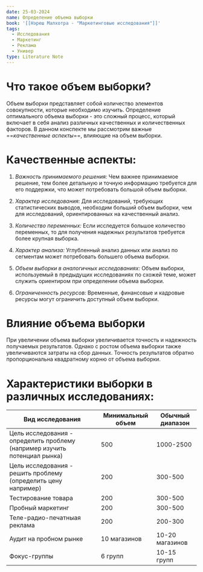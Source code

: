 ```yaml
---
date: 25-03-2024
name: Определение объема выборки
book: '[[Нэреш Малхотра - "Маркетинговые исследования"]]'
tags:
  - Исследования
  - Маркетинг
  - Реклама
  - Универ
type: Literature Note
---
```

# Что такое объем выборки?

Объем выборки представляет собой количество элементов совокупности, которые необходимо изучить. Определение оптимального объема выборки - это сложный процесс, который включает в себя анализ различных качественных и количественных факторов. В данном конспекте мы рассмотрим важные ==_качественные аспекты_==, влияющие на объем выборки.

# Качественные аспекты:

1. _Важность принимаемого решения:_ Чем важнее принимаемое решение, тем более детальную и точную информацию требуется для его поддержки, что может потребовать большой объем выборки.

2. _Характер исследования:_ Для исследований, требующих статистических выводов, необходим больший объем выборки, чем для исследований, ориентированных на качественный анализ.

3. _Количество переменных:_ Если исследуется большое количество переменных, то для получения надежных результатов требуется более крупная выборка.

4. _Характер анализа:_ Углубленный анализ данных или анализ по сегментам может потребовать большего объема выборки.

5. _Объем выборки в аналогичных исследованиях:_ Объем выборки, используемый в предыдущих исследованиях по схожей теме, может служить ориентиром при определении объема выборки.

6. _Ограниченность ресурсов:_ Временные, финансовые и кадровые ресурсы могут ограничить доступный объем выборки.

# Влияние объема выборки

При увеличении объема выборки увеличивается точность и надежность получаемых результатов. Однако с ростом объема выборки также увеличиваются затраты на сбор данных. Точность результатов обратно пропорциональна квадратному корню от объема выборки.

# Характеристики выборки в различных исследованиях:

| Вид исследования                                                           | Минимальный объем | Обычный диапазон |
| -------------------------------------------------------------------------- | ----------------- | ---------------- |
| Цель исследования - определить проблему (например изучить потенциал рынка) | 500               | 1000-2500        |
| Цель исследования - решить проблему (определить цену например)             | 200               | 300-500          |
| Тестирование товара                                                        | 200               | 300-500          |
| Пробный маркетинг                                                          | 200               | 300-500          |
| Теле-радио-печатныая реклама                                               | 200               | 200-300          |
| Аудит на пробном рынке                                                     | 10 магазинов      | 10-20 магазинов  |
| Фокус-группы                                                               | 6 групп           | 10-15 групп      |
